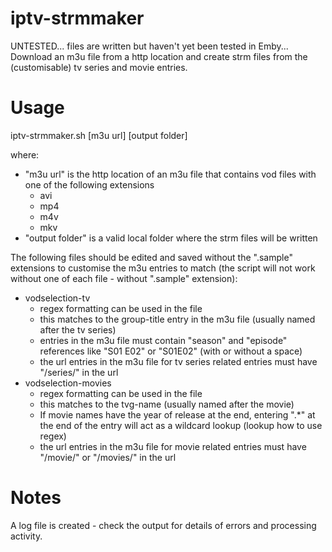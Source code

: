 # iptv-strmmaker
UNTESTED... files are written but haven't yet been tested in Emby... Download an m3u file from a http location and create strm files from the (customisable) tv series and movie entries. 

# Usage
iptv-strmmaker.sh [m3u url] [output folder]

where:
* "m3u url" is the http location of an m3u file that contains vod files with one of the following extensions
  * avi
  * mp4
  * m4v
  * mkv
* "output folder" is a valid local folder where the strm files will be written

The following files should be edited and saved without the ".sample" extensions to customise the m3u entries to match (the script will not work without one of each file - without ".sample" extension):
* vodselection-tv
  * regex formatting can be used in the file
  * this matches to the group-title entry in the m3u file (usually named after the tv series)
  * entries in the m3u file must contain "season" and "episode" references like "S01 E02" or "S01E02" (with or without a space)
  * the url entries in the m3u file for tv series related entries must have "/series/" in the url
* vodselection-movies
  * regex formatting can be used in the file
  * this matches to the tvg-name (usually named after the movie)
  * If movie names have the year of release at the end, entering ".*" at the end of the entry will act as a wildcard lookup (lookup how to use regex)
  * the url entries in the m3u file for movie related entries must have "/movie/" or "/movies/" in the url

# Notes
A log file is created - check the output for details of errors and processing activity.

